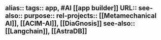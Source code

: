 alias::
tags:: app, #AI [[app builder]]
URL::
see-also::
purpose::
rel-projects:: [[Metamechanical AI]], [[ACIM-AI]], [[DiaGnosis]]
see-also:: [[Langchain]], [[AstraDB]]
-
